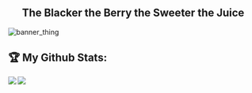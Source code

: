 <h2 align="center">The Blacker the Berry the Sweeter the Juice</h2>

<p align="center">

  ![banner_thing](https://komarev.com/ghpvc/?username=KingKDot&color=brightgreen)
  
</p>

## :trophy: My Github Stats:

<div>
<a href="https://github-readme-stats.vercel.app/api?username=KingKDot&theme=tokyonight">
  <img  align="left" src="https://github-readme-stats.vercel.app/api?username=KingKDot&count_private=true&show_icons=true&theme=tokyonight" />
</a>
<a href="https://github-readme-stats.vercel.app/api/top-langs/?username=KingKDot&hide=php&theme=tokyonight">
  <img align="left" src="https://github-readme-stats.vercel.app/api/top-langs/?username=KingKDot&hide=php&theme=tokyonight" />
</a>
</div>
